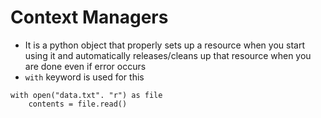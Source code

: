 # Context Managers
- It is a python object that properly sets up a resource when you start using it and automatically releases/cleans up that resource when you are done even if error occurs
- `with` keyword is used for this
```
with open("data.txt". "r") as file
	contents = file.read()
```